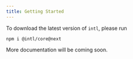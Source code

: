 ```yaml
---
title: Getting Started
---
```


To download the latest version of `intl`, please run

```
npm i @intl/core@next
```

More documentation will be coming soon.